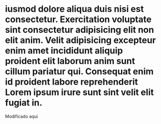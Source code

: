 # iusmod dolore aliqua duis nisi est consectetur. Exercitation voluptate sint consectetur adipisicing elit non elit anim. Velit adipisicing excepteur enim amet incididunt aliquip proident elit laborum anim sunt cillum pariatur qui. Consequat enim id proident labore reprehenderit Lorem ipsum irure sunt sint velit elit fugiat in.
Modificado aqui